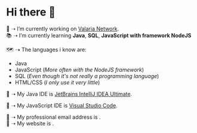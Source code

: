 # Hi there 👋

📡 ➝ I’m currently working on [Valaria Network](https://valaria-mc.net/).  
📚 ➝ I’m currently learning **Java**, **SQL**, **JavaScript with framework NodeJS**  


🗺 ➝ The languages i know are:
* Java
* JavaScript (*More often with the NodeJS framework*)
* SQL (*Even though it's not really a programming language*)
* HTML/CSS (*I only use it very little*)


📕 ➝ My Java IDE is [JetBrains IntelliJ IDEA Ultimate](https://www.jetbrains.com/idea/).  

📗 ➝ My JavaScript IDE is [Visual Studio Code](https://code.visualstudio.com/).  

📧 ➝ My professional email address is .  
💎 ➝ My website is .  

